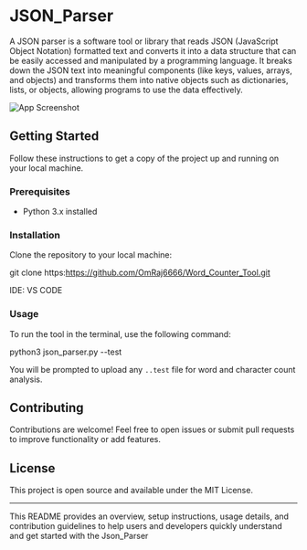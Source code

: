 # JSON_Parser

A JSON parser is a software tool or library that reads JSON (JavaScript Object Notation) formatted text and converts it into a data structure that can be easily accessed and manipulated by a programming language. It breaks down the JSON text into meaningful components (like keys, values, arrays, and objects) and transforms them into native objects such as dictionaries, lists, or objects, allowing programs to use the data effectively.


![App Screenshot](images/Screenshot.png)


## Getting Started

Follow these instructions to get a copy of the project up and running on your local machine.

### Prerequisites

- Python 3.x installed

### Installation

Clone the repository to your local machine:

git clone https:https://github.com/OmRaj6666/Word_Counter_Tool.git

IDE: VS CODE


### Usage

To run the tool in the terminal, use the following command:

python3 json_parser.py --test


You will be prompted to upload any `..test` file for word and character count analysis.


## Contributing

Contributions are welcome! Feel free to open issues or submit pull requests to improve functionality or add features.

## License

This project is open source and available under the MIT License.

---

This README provides an overview, setup instructions, usage details, and contribution guidelines to help users and developers quickly understand and get started with the Json_Parser


